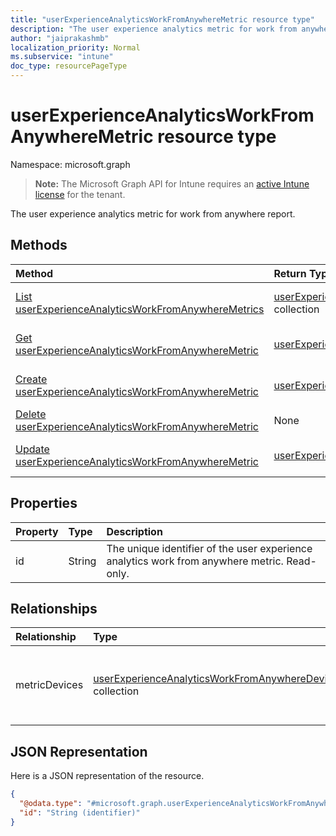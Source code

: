 ```yaml
---
title: "userExperienceAnalyticsWorkFromAnywhereMetric resource type"
description: "The user experience analytics metric for work from anywhere report."
author: "jaiprakashmb"
localization_priority: Normal
ms.subservice: "intune"
doc_type: resourcePageType
---
```


# userExperienceAnalyticsWorkFromAnywhereMetric resource type

Namespace: microsoft.graph

> **Note:** The Microsoft Graph API for Intune requires an [active Intune license](https://go.microsoft.com/fwlink/?linkid=839381) for the tenant.

The user experience analytics metric for work from anywhere report.

## Methods
|Method|Return Type|Description|
|:---|:---|:---|
|[List userExperienceAnalyticsWorkFromAnywhereMetrics](../api/intune-devices-userexperienceanalyticsworkfromanywheremetric-list.md)|[userExperienceAnalyticsWorkFromAnywhereMetric](../resources/intune-devices-userexperienceanalyticsworkfromanywheremetric.md) collection|List properties and relationships of the [userExperienceAnalyticsWorkFromAnywhereMetric](../resources/intune-devices-userexperienceanalyticsworkfromanywheremetric.md) objects.|
|[Get userExperienceAnalyticsWorkFromAnywhereMetric](../api/intune-devices-userexperienceanalyticsworkfromanywheremetric-get.md)|[userExperienceAnalyticsWorkFromAnywhereMetric](../resources/intune-devices-userexperienceanalyticsworkfromanywheremetric.md)|Read properties and relationships of the [userExperienceAnalyticsWorkFromAnywhereMetric](../resources/intune-devices-userexperienceanalyticsworkfromanywheremetric.md) object.|
|[Create userExperienceAnalyticsWorkFromAnywhereMetric](../api/intune-devices-userexperienceanalyticsworkfromanywheremetric-create.md)|[userExperienceAnalyticsWorkFromAnywhereMetric](../resources/intune-devices-userexperienceanalyticsworkfromanywheremetric.md)|Create a new [userExperienceAnalyticsWorkFromAnywhereMetric](../resources/intune-devices-userexperienceanalyticsworkfromanywheremetric.md) object.|
|[Delete userExperienceAnalyticsWorkFromAnywhereMetric](../api/intune-devices-userexperienceanalyticsworkfromanywheremetric-delete.md)|None|Deletes a [userExperienceAnalyticsWorkFromAnywhereMetric](../resources/intune-devices-userexperienceanalyticsworkfromanywheremetric.md).|
|[Update userExperienceAnalyticsWorkFromAnywhereMetric](../api/intune-devices-userexperienceanalyticsworkfromanywheremetric-update.md)|[userExperienceAnalyticsWorkFromAnywhereMetric](../resources/intune-devices-userexperienceanalyticsworkfromanywheremetric.md)|Update the properties of a [userExperienceAnalyticsWorkFromAnywhereMetric](../resources/intune-devices-userexperienceanalyticsworkfromanywheremetric.md) object.|

## Properties
|Property|Type|Description|
|:---|:---|:---|
|id|String|The unique identifier of the user experience analytics work from anywhere metric. Read-only.|

## Relationships
|Relationship|Type|Description|
|:---|:---|:---|
|metricDevices|[userExperienceAnalyticsWorkFromAnywhereDevice](../resources/intune-devices-userexperienceanalyticsworkfromanywheredevice.md) collection|The work from anywhere metric devices. Read-only.|

## JSON Representation
Here is a JSON representation of the resource.
<!-- {
  "blockType": "resource",
  "keyProperty": "id",
  "@odata.type": "microsoft.graph.userExperienceAnalyticsWorkFromAnywhereMetric"
}
-->
``` json
{
  "@odata.type": "#microsoft.graph.userExperienceAnalyticsWorkFromAnywhereMetric",
  "id": "String (identifier)"
}
```
